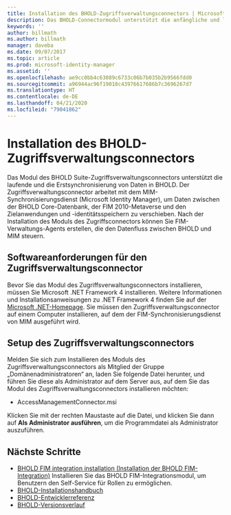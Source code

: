 ```yaml
---
title: Installation des BHOLD-Zugriffsverwaltungsconnectors | Microsoft-Dokumentation
description: Das BHOLD-Connectormodul unterstützt die anfängliche und laufende Synchronisierung von Daten
keywords: ''
author: billmath
ms.author: billmath
manager: daveba
ms.date: 09/07/2017
ms.topic: article
ms.prod: microsoft-identity-manager
ms.assetid: ''
ms.openlocfilehash: ae9cc0bb4c63089c6733c06b7b035b2b9566fdd0
ms.sourcegitcommit: a96944ac96f19018c43976617686b7c3696267d7
ms.translationtype: HT
ms.contentlocale: de-DE
ms.lasthandoff: 04/21/2020
ms.locfileid: "79041862"
---
```

# <a name="access-management-connector-installation"></a>Installation des BHOLD-Zugriffsverwaltungsconnectors

Das Modul des BHOLD Suite-Zugriffsverwaltungsconnectors unterstützt die laufende und die Erstsynchronisierung von Daten in BHOLD. Der Zugriffsverwaltungsconnector arbeitet mit dem MIM-Synchronisierungsdienst (Microsoft Identity Manager), um Daten zwischen der BHOLD Core-Datenbank, der FIM 2010-Metaverse und den Zielanwendungen und -identitätsspeichern zu verschieben. Nach der Installation des Moduls des Zugriffsconnectors können Sie FIM-Verwaltungs-Agents erstellen, die den Datenfluss zwischen BHOLD und MIM steuern.

## <a name="access-management-connector-software-requirements"></a>Softwareanforderungen für den Zugriffsverwaltungsconnector

Bevor Sie das Modul des Zugriffsverwaltungsconnectors installieren, müssen Sie Microsoft .NET Framework 4 installieren. Weitere Informationen und Installationsanweisungen zu .NET Framework 4 finden Sie auf der [Microsoft .NET-Homepage](https://www.microsoft.com/net).
Sie müssen den Zugriffsverwaltungsconnector auf einem Computer installieren, auf dem der FIM-Synchronisierungsdienst von MIM ausgeführt wird.

## <a name="access-management-connector-setup"></a>Setup des Zugriffsverwaltungsconnectors

Melden Sie sich zum Installieren des Moduls des Zugriffsverwaltungsconnectors als Mitglied der Gruppe „Domänenadministratoren“ an, laden Sie folgende Datei herunter, und führen Sie diese als Administrator auf dem Server aus, auf dem Sie das Modul des Zugriffsverwaltungsconnectors installieren möchten:

- AccessManagementConnector.msi

Klicken Sie mit der rechten Maustaste auf die Datei, und klicken Sie dann auf **Als Administrator ausführen**, um die Programmdatei als Administrator auszuführen.

## <a name="next-steps"></a>Nächste Schritte

- [BHOLD FIM integration installation (Installation der BHOLD FIM-Integration)](https://technet.microsoft.com/library/jj134093(v=ws.10).aspx) Installieren Sie das BHOLD FIM-Integrationsmodul, um Benutzern den Self-Service für Rollen zu ermöglichen.
- [BHOLD-Installationshandbuch](bhold-installation-guide.md)
- [BHOLD-Entwicklerreferenz](../reference/mim2016-bhold-developer-reference.md)
- [BHOLD-Versionsverlauf](../reference/version-bhold-history.md)
